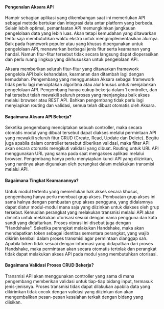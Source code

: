 #### Pengenalan Aksara API
Hampir sebagian aplikasi yang dikembangan saat ini memerlukan API sebagai metode bertukar dan integrasi data antar platform yang berbeda. Selain lebih optimal, pemanfaatan API memungkinkan jangkauan pengelolaan data yang lebih luas. Akan tetapi kemudahan yang ditawarkan tentu saja membutuhkan waktu ekstra untuk mengimplementasikan alurnya. Baik pada framework populer atau yang khusus dipergunakan untuk pengelolaan API, menawarkan berbagai jenis fitur serta keamanan yang handal. Namun fitur-fitur tersebut tidak secara langsung dapat dioperasikan dan perlu ruang lingkup yang dikhususkan untuk pengelolaan API.

Aksara memberikan seluruh fitur-fitur yang ditawarkan framework pengelola API baik kehandalan, keamanan dan ditambah lagi dengan kemudahan. Pengembang yang menggunakan Aksara sebagai framework tidak perlu lagi menciptakan algoritma atau alur khusus untuk menjalankan pengelolaan API. Pengembang hanya cukup bekerja dalam 1 controller, dan hal tersebut telah mewakili seluruh proses yang menjangkau baik akses melalui browser atau REST API. Bahkan pengembang tidak perlu lagi menyiapkan routing dan validasi, semua telah dibuat otomatis oleh Aksara.

#### Bagaimana Aksara API Bekerja?
Seketika pengembang menciptakan sebuah controller, maka secara otomatis modul yang dibuat tersebut dapat diakses melalui permintaan API yang mewakili seluruh fitur CRUD (Create, Read, Update dan Delete). Begitu juga apabila dalam controller tersebut diberikan validasi, maka filter API akan secara otomatis mengikuti validasi yang dibuat. Routing untuk URL API menggunakan URL yang sama pada saat mengakses aplikasi melalui browser. Pengembang hanya perlu menyiapkan kunci API yang diizinkan, yang nantinya akan digunakan oleh perangkat dalam melakukan transmisi melalui API.

#### Bagaimana Tingkat Keamanannya?
Untuk modul tertentu yang memerlukan hak akses secara khusus, pengembang hanya perlu membuat grup akses. Pembuatan grup akses ini sama halnya dengan pembuatan grup akses pengguna, yang didalamnya dapat diatur modul-modul mana saja yang diizinkan untuk diakses oleh grup tersebut. Kemudian perangkat yang melakukan transmisi melalui API akan diminta untuk melakukan otorisasi sesuai dengan nama pengguna dan kata sandi yang didaftarkan. Proses otorasi ini disebut juga dengan "Handshake". Seketika perangkat melakukan Handshake, maka akan mendapatkan token sebagai identitas sementara perangkat, yang wajib dikirim kembali dalam proses transmisi agar permintaan dianggap sah. Apabila token tidak sesuai dengan informasi yang didapatkan dari proses Handshake, maka permintaan akan secara otomatis tertolak dan perangkat tidak dapat melakukan akses API pada modul yang membutuhkan otorisasi.

#### Bagaimana Validasi Proses CRUD Bekerja?
Transmisi API akan menggunakan controller yang sama di mana pengembang memberikan validasi untuk tiap-tiap bidang input, termasuk jenis-jenisnya. Proses transmisi tidak dapat dilakukan apabila data yang dikirimkan tidak cocok dengan validasi yang diizinkan dan akan mengembalikan pesan-pesan kesalahan terkait dengan bidang yang diisikan.
